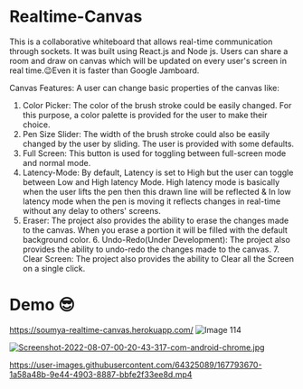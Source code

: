 # Realtime-Canvas
This is a collaborative whiteboard that allows real-time communication through sockets. It was built using React.js and Node js. Users can share a room and draw on canvas which will be updated on every user's screen in real time.😉Even it is faster than Google Jamboard.

Canvas Features: A user can change basic properties of the canvas like:
1. Color Picker: The color of the brush stroke could be easily changed. For this purpose, a color palette is provided for the user to make their choice.
2. Pen Size Slider: The width of the brush stroke could also be easily changed by the user by sliding. The user is provided with some defaults.
3. Full Screen: This button is used for toggling between full-screen mode and normal mode.
4. Latency-Mode:  By default, Latency is set to High but the user can toggle between Low and High latency Mode. High latency mode is basically when the user lifts the      pen then this drawn line will be reflected & In low latency mode when the pen is moving it reflects changes in real-time without any delay to others' screens. 
5. Eraser: The project also provides the ability to erase the changes made to the canvas. When you erase a portion it will be filled with the default background color. 6. Undo-Redo(Under Development): The project also provides the ability to undo-redo the changes made to the canvas. 7. Clear Screen: The project also provides the ability to Clear all the Screen on a single click.


# Demo 😎
https://soumya-realtime-canvas.herokuapp.com/
![Image 114](https://user-images.githubusercontent.com/64325089/167793590-1cf6333c-09fd-4dd9-a41a-0c63fba13bd7.png)

[![Screenshot-2022-08-07-00-20-43-317-com-android-chrome.jpg](https://i.postimg.cc/76jBs9FX/Screenshot-2022-08-07-00-20-43-317-com-android-chrome.jpg)](https://postimg.cc/47bbn6Nh)


https://user-images.githubusercontent.com/64325089/167793670-1a58a48b-9e44-4903-8887-bbfe2f33ee8d.mp4




